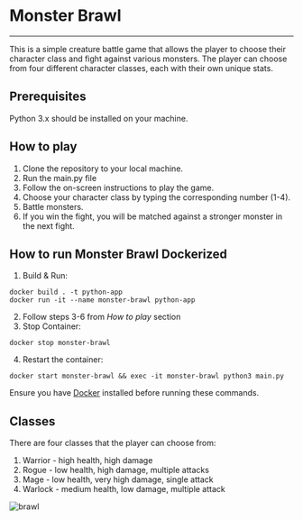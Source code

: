 
# Monster Brawl #

***

This is a simple creature battle game that allows the player to choose their character class and fight against various monsters. 
The player can choose from four different character classes, each with their own unique stats.

## Prerequisites ##
Python 3.x should be installed on your machine.

## How to play ##
1. Clone the repository to your local machine.
2. Run the main.py file 
3. Follow the on-screen instructions to play the game.
4. Choose your character class by typing the corresponding number (1-4).
5. Battle monsters.
6. If you win the fight, you will be matched against a stronger monster in the next fight.

## How to run Monster Brawl Dockerized ##

1. Build & Run:
```
docker build . -t python-app
docker run -it --name monster-brawl python-app
```
2. Follow steps 3-6 from *How to play* section
3. Stop Container:
```
docker stop monster-brawl
```
4. Restart the container:
```
docker start monster-brawl && exec -it monster-brawl python3 main.py
```
Ensure you have [Docker](https://www.docker.com/get-started/) installed before running these commands.

## Classes ## 
There are four classes that the player can choose from:

1. Warrior - high health, high damage
2. Rogue - low health, high damage, multiple attacks
3. Mage - low health, very high damage, single attack
4. Warlock - medium health, low damage, multiple attack


![brawl](https://github.com/saradonin/monster_brawl/assets/124811561/5bc449b2-025b-4357-85c8-adc46964d425)
